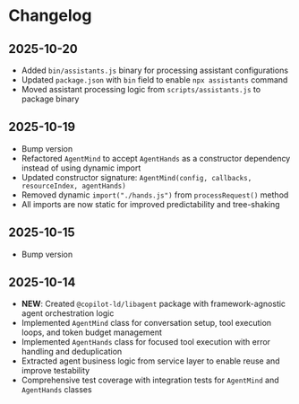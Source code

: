 # Changelog

## 2025-10-20

- Added `bin/assistants.js` binary for processing assistant configurations
- Updated `package.json` with `bin` field to enable `npx assistants` command
- Moved assistant processing logic from `scripts/assistants.js` to package
  binary

## 2025-10-19

- Bump version
- Refactored `AgentMind` to accept `AgentHands` as a constructor dependency
  instead of using dynamic import
- Updated constructor signature:
  `AgentMind(config, callbacks, resourceIndex, agentHands)`
- Removed dynamic `import("./hands.js")` from `processRequest()` method
- All imports are now static for improved predictability and tree-shaking

## 2025-10-15

- Bump version

## 2025-10-14

- **NEW**: Created `@copilot-ld/libagent` package with framework-agnostic agent
  orchestration logic
- Implemented `AgentMind` class for conversation setup, tool execution loops,
  and token budget management
- Implemented `AgentHands` class for focused tool execution with error handling
  and deduplication
- Extracted agent business logic from service layer to enable reuse and improve
  testability
- Comprehensive test coverage with integration tests for `AgentMind` and
  `AgentHands` classes
